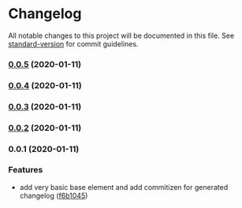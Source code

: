 # Changelog

All notable changes to this project will be documented in this file. See [standard-version](https://github.com/conventional-changelog/standard-version) for commit guidelines.

### [0.0.5](https://github.com/cemderin/react-base-element/compare/v0.0.4...v0.0.5) (2020-01-11)

### [0.0.4](https://github.com/cemderin/react-base-element/compare/v0.0.3...v0.0.4) (2020-01-11)

### [0.0.3](https://github.com/cemderin/react-base-element/compare/v0.0.2...v0.0.3) (2020-01-11)

### [0.0.2](https://github.com/cemderin/react-base-element/compare/v0.0.1...v0.0.2) (2020-01-11)

### 0.0.1 (2020-01-11)


### Features

* add very basic base element and add commitizen for generated changelog ([f6b1045](https://github.com/cemderin/react-base-element/commit/f6b10453554be837a02faa8c7071dc8df681d7bd))
